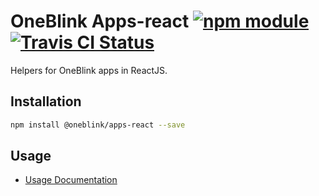 # OneBlink Apps-react [![npm module](https://img.shields.io/npm/v/@oneblink/apps.svg)](https://www.npmjs.com/package/@oneblink/apps-react) [![Travis CI Status](https://travis-ci.com/oneblink/apps-react.svg?branch=master)](https://travis-ci.com/oneblink/apps-react)

Helpers for OneBlink apps in ReactJS.

## Installation

```sh
npm install @oneblink/apps-react --save
```

## Usage

- [Usage Documentation](./docs/README.md)
